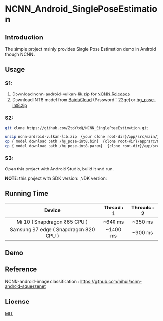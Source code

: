 # NCNN_Android_SinglePoseEstimation
## Introduction 
The simple project mainly provides Single Pose Estimation demo in Android though NCNN .

## Usage

### S1:

1. Download ncnn-android-vulkan-lib.zip for [NCNN Releases](https://github.com/Tencent/ncnn/releases)
2. Download INT8 model from [BaiduCloud](https://pan.baidu.com/s/1QOCGh99e_3jVZgH9XMdhlQ) (Password：22qe)  or [hg_pose-int8.zip](https://github.com/ZtoYtoQ/NCNN-PoseEstimation/releases)

### S2:

```bash
git clone https://github.com/ZtoYtoQ/NCNN_SinglePoseEstimation.git

unzip ncnn-android-vulkan-lib.zip  {your clone root-dir}/app/src/main/jni 
cp { model download path /hg_pose-int8.bin}  {clone root-dir}/app/src/main/assets/ 
cp { model download path /hg_pose-int8.param}  {clone root-dir}/app/src/main/assets/ 
```

### S3:

Open this project with Android Studio, build it and run.

**NOTE**: this project with  SDK version: ,NDK version:


## Running Time

|               **Device**               | Thread : 1 | Threads : 2 |
| :------------------------------------: | :--------: | :---------: |
|      Mi 10 ( Snapdragon 865 CPU )      |  ~640 ms   |   ~350 ms   |
| Samsung S7 edge ( Snapdragon 820 CPU ) |  ~1400 ms  |   ~900 ms   |

## Demo



## Reference

NCNN-android-image classification :   https://github.com/nihui/ncnn-android-squeezenet

## License
[MIT](https://choosealicense.com/licenses/mit/)
